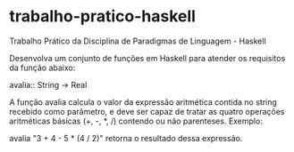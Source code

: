 # trabalho-pratico-haskell
Trabalho Prático da Disciplina de Paradigmas de Linguagem - Haskell

Desenvolva um conjunto de funções em Haskell para atender os requisitos da função abaixo:


avalia:: String -> Real

A função avalia calcula o valor da expressão aritmética contida no string recebido como parâmetro, e deve ser capaz de tratar as quatro operações aritméticas básicas (+, -, *, /) contendo ou não parenteses. Exemplo:

avalia "3 + 4 - 5 * (4 / 2)" retorna o resultado dessa expressão.
